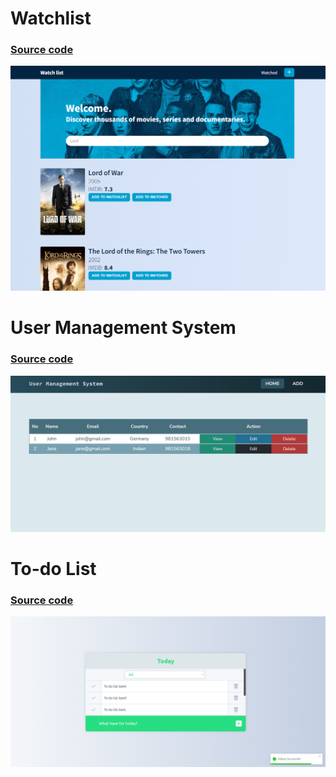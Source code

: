# Watchlist
### <a href="https://github.com/oguzhanuyanik-sr/react-projects/tree/main/src/watchlist">Source code</a>
<a href="https://github.com/oguzhanuyanik-sr/react-projects/tree/main/src/watchlist"><img width="600px" src="https://github.com/oguzhanuyanik-sr/react-projects/blob/main/src/watchlist/screenshot.png?raw=true" /></a>

# User Management System
### <a href="https://github.com/oguzhanuyanik-sr/react-projects/tree/main/src/user-management-system">Source code</a>
<a href="https://github.com/oguzhanuyanik-sr/react-projects/tree/main/src/user-management-system"><img width="600px" src="https://github.com/oguzhanuyanik-sr/react-projects/blob/main/src/user-management-system/screenshot.png?raw=true" /></a>

# To-do List
### <a href="https://github.com/oguzhanuyanik-sr/react-projects/tree/main/src/to-do-list">Source code</a>
<a href="https://github.com/oguzhanuyanik-sr/react-projects/tree/main/src/to-do-list"><img width="600px" src="https://github.com/oguzhanuyanik-sr/react-projects/blob/main/src/to-do-list/screenshot.png?raw=true" /></a>
